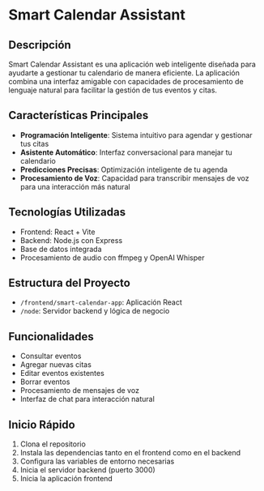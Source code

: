 # Smart Calendar Assistant

## Descripción
Smart Calendar Assistant es una aplicación web inteligente diseñada para ayudarte a gestionar tu calendario de manera eficiente. La aplicación combina una interfaz amigable con capacidades de procesamiento de lenguaje natural para facilitar la gestión de tus eventos y citas.

## Características Principales
- **Programación Inteligente**: Sistema intuitivo para agendar y gestionar tus citas
- **Asistente Automático**: Interfaz conversacional para manejar tu calendario
- **Predicciones Precisas**: Optimización inteligente de tu agenda
- **Procesamiento de Voz**: Capacidad para transcribir mensajes de voz para una interacción más natural

## Tecnologías Utilizadas
- Frontend: React + Vite
- Backend: Node.js con Express
- Base de datos integrada
- Procesamiento de audio con ffmpeg y OpenAI Whisper

## Estructura del Proyecto
- `/frontend/smart-calendar-app`: Aplicación React
- `/node`: Servidor backend y lógica de negocio

## Funcionalidades
- Consultar eventos
- Agregar nuevas citas
- Editar eventos existentes
- Borrar eventos
- Procesamiento de mensajes de voz
- Interfaz de chat para interacción natural

## Inicio Rápido
1. Clona el repositorio
2. Instala las dependencias tanto en el frontend como en el backend
3. Configura las variables de entorno necesarias
4. Inicia el servidor backend (puerto 3000)
5. Inicia la aplicación frontend
